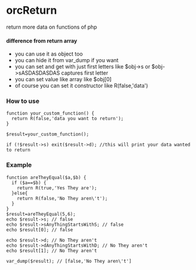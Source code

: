# orcReturn
return more data on functions of php

#### difference from return array 
* you can use it as object too
* you can hide it from var_dump if you want
* you can set and get with just first letters like $obj->s or $obj->sASDASDASDAS captures first letter
* you can set value like array like $obj[0] 
* of course you can set it constructor like R(false,'data')

### How to use 
``` 
function your_custom_function() {
  return R(false,'data you want to return');
}

$result=your_custom_function();

if (!$result->s) exit($result->d); //this will print your data wanted to return
```

### Example
```
function areTheyEqual($a,$b) {
  if ($a==$b) {
    return R(true,'Yes They are');
  }else{
    return R(false,'No They aren\'t');
  }
}
$result=areTheyEqual(5,6);
echo $result->s; // false
echo $result->sAnyThingStartsWithS; // false
echo $result[0]; // false

echo $result->d; // No They aren't
echo $result->dAnyThingStartsWithD; // No They aren't
echo $result[1]; // No They aren't

var_dump($result); // [false,'No They aren\'t']

```


